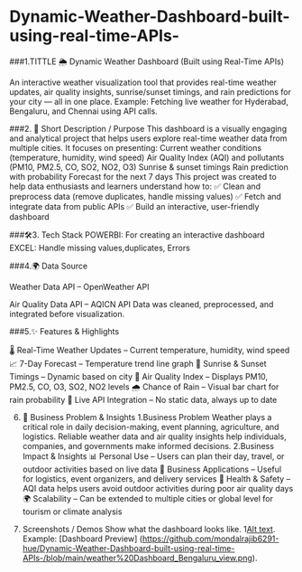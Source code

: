 # Dynamic-Weather-Dashboard-built-using-real-time-APIs-

###1.TITTLE
🌦️ Dynamic Weather Dashboard (Built using Real-Time APIs)

An interactive weather visualization tool that provides real-time weather updates, air quality insights, sunrise/sunset timings, and rain predictions for your city — all in one place.
Example: Fetching live weather for Hyderabad, Bengaluru, and Chennai using API calls.

###2. 📝 Short Description / Purpose
This dashboard is a visually engaging and analytical project that helps users explore real-time weather data from multiple cities.
It focuses on presenting:
Current weather conditions (temperature, humidity, wind speed)
Air Quality Index (AQI) and pollutants (PM10, PM2.5, CO, SO2, NO2, O3)
Sunrise & sunset timings
Rain prediction with probability
Forecast for the next 7 days
This project was created to help data enthusiasts and learners understand how to:
✅ Clean and preprocess data (remove duplicates, handle missing values)
✅ Fetch and integrate data from public APIs
✅ Build an interactive, user-friendly dashboard

###🛠️3. Tech Stack
POWERBI: For creating an interactive dashboard
EXCEL: Handle missing values,duplicates, Errors

###4.🌍 Data Source

Weather Data API – OpenWeather API

Air Quality Data API – AQICN API
Data was cleaned, preprocessed, and integrated before visualization.

###5.✨ Features & Highlights

🌡️ Real-Time Weather Updates – Current temperature, humidity, wind speed
📈 7-Day Forecast – Temperature trend line graph
🌅 Sunrise & Sunset Timings – Dynamic based on city
💨 Air Quality Index – Displays PM10, PM2.5, CO, O3, SO2, NO2 levels
🌧️ Chance of Rain – Visual bar chart for rain probability
🔄 Live API Integration – No static data, always up to date

6. 💼 Business Problem & Insights
1.Business Problem
Weather plays a critical role in daily decision-making, event planning, agriculture, and logistics. Reliable weather data and air quality insights help individuals, companies, and governments make informed decisions.
2.Business Impact & Insights
📊 Personal Use – Users can plan their day, travel, or outdoor activities based on live data
🏢 Business Applications – Useful for logistics, event organizers, and delivery services
🌱 Health & Safety – AQI data helps users avoid outdoor activities during poor air quality days
🌍 Scalability – Can be extended to multiple cities or global level for tourism or climate analysis

7. Screenshots / Demos
Show what the dashboard looks like. 1[Alt text](https://github.com/username/repo/assets/image.png).
Example: [Dashboard Preview] (https://github.com/mondalrajib6291-hue/Dynamic-Weather-Dashboard-built-using-real-time-APIs-/blob/main/weather%20Dashboard_Bengaluru_view.png).



